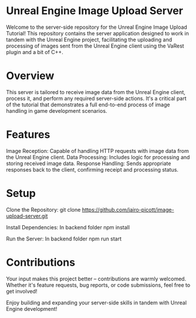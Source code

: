 # Unreal Engine Image Upload Server
Welcome to the server-side repository for the Unreal Engine Image Upload Tutorial! This repository contains the server application designed to work in tandem with the Unreal Engine project, facilitating the uploading and processing of images sent from the Unreal Engine client using the VaRest plugin and a bit of C++.

# Overview
This server is tailored to receive image data from the Unreal Engine client, process it, and perform any required server-side actions. It's a critical part of the tutorial that demonstrates a full end-to-end process of image handling in game development scenarios.

# Features
Image Reception: Capable of handling HTTP requests with image data from the Unreal Engine client.
Data Processing: Includes logic for processing and storing received image data.
Response Handling: Sends appropriate responses back to the client, confirming receipt and processing status.

# Setup
Clone the Repository: git clone https://github.com/jairo-picott/image-upload-server.git

Install Dependencies: In backend folder npm install

Run the Server: In backend folder npm run start

# Contributions
Your input makes this project better – contributions are warmly welcomed. Whether it's feature requests, bug reports, or code submissions, feel free to get involved!

Enjoy building and expanding your server-side skills in tandem with Unreal Engine development!
